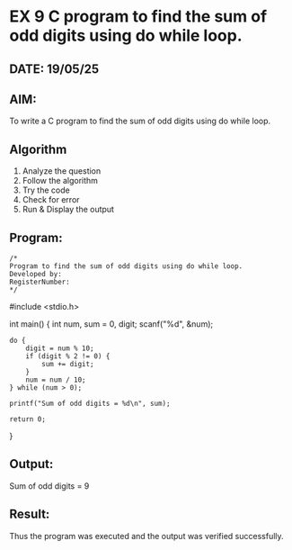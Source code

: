 # EX 9 C program to find the sum of odd digits using do while loop.
## DATE: 19/05/25
## AIM:
To write a C program to find the sum of odd digits using do while loop.

## Algorithm
1. Analyze the question
2. Follow the algorithm
3. Try the code
4.  Check for error
5. Run & Display the output

## Program:
```
/*
Program to find the sum of odd digits using do while loop.
Developed by: 
RegisterNumber:  
*/
```

#include <stdio.h>

int main() {
    int num, sum = 0, digit;
    scanf("%d", &num);

    do {
        digit = num % 10;
        if (digit % 2 != 0) {
            sum += digit;
        }
        num = num / 10;
    } while (num > 0);

    printf("Sum of odd digits = %d\n", sum);

    return 0;
}
## Output:
Sum of odd digits = 9

## Result:
Thus the program was executed and the output was verified successfully.
